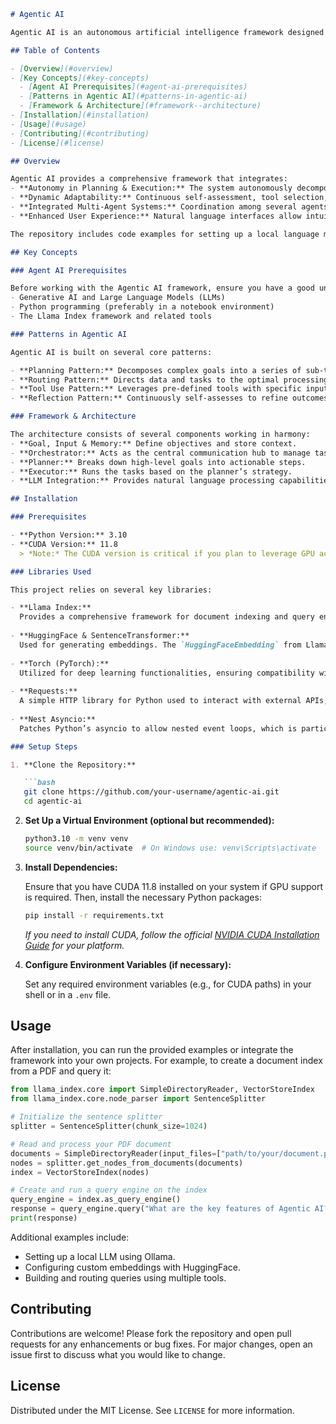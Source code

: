 ```markdown
# Agentic AI

Agentic AI is an autonomous artificial intelligence framework designed to make decisions and execute tasks with minimal human intervention. It leverages generative AI models to plan, route, and execute tasks through a well‐defined architecture and set of patterns.

## Table of Contents

- [Overview](#overview)
- [Key Concepts](#key-concepts)
  - [Agent AI Prerequisites](#agent-ai-prerequisites)
  - [Patterns in Agentic AI](#patterns-in-agentic-ai)
  - [Framework & Architecture](#framework--architecture)
- [Installation](#installation)
- [Usage](#usage)
- [Contributing](#contributing)
- [License](#license)

## Overview

Agentic AI provides a comprehensive framework that integrates:
- **Autonomy in Planning & Execution:** The system autonomously decomposes complex goals into manageable tasks.
- **Dynamic Adaptability:** Continuous self-assessment, tool selection, and routing allow the AI to adapt to evolving contexts.
- **Integrated Multi-Agent Systems:** Coordination among several agents enables robust distributed problem solving.
- **Enhanced User Experience:** Natural language interfaces allow intuitive interactions and proactive decision-making.

The repository includes code examples for setting up a local language model, creating document indexes from PDFs, and routing queries through specialized tools.

## Key Concepts

### Agent AI Prerequisites

Before working with the Agentic AI framework, ensure you have a good understanding of:
- Generative AI and Large Language Models (LLMs)
- Python programming (preferably in a notebook environment)
- The Llama Index framework and related tools

### Patterns in Agentic AI

Agentic AI is built on several core patterns:

- **Planning Pattern:** Decomposes complex goals into a series of sub-tasks.
- **Routing Pattern:** Directs data and tasks to the optimal processing paths.
- **Tool Use Pattern:** Leverages pre-defined tools with specific inputs to execute actions.
- **Reflection Pattern:** Continuously self-assesses to refine outcomes and avoid errors.

### Framework & Architecture

The architecture consists of several components working in harmony:
- **Goal, Input & Memory:** Define objectives and store context.
- **Orchestrator:** Acts as the central communication hub to manage tasks.
- **Planner:** Breaks down high-level goals into actionable steps.
- **Executor:** Runs the tasks based on the planner’s strategy.
- **LLM Integration:** Provides natural language processing capabilities to drive decision-making and tool usage.

## Installation

### Prerequisites

- **Python Version:** 3.10  
- **CUDA Version:** 11.8  
  > *Note:* The CUDA version is critical if you plan to leverage GPU acceleration.

### Libraries Used

This project relies on several key libraries:

- **Llama Index:**  
  Provides a comprehensive framework for document indexing and query engine creation. It includes components such as `SimpleDirectoryReader`, `SentenceSplitter`, `VectorStoreIndex`, `QueryEngineTool`, and `RouterQueryEngine` which are central to building and querying AI agents.
  
- **HuggingFace & SentenceTransformer:**  
  Used for generating embeddings. The `HuggingFaceEmbedding` from Llama Index (or alternatively, `SentenceTransformer` directly) enables efficient text embedding for document processing.
  
- **Torch (PyTorch):**  
  Utilized for deep learning functionalities, ensuring compatibility with GPU acceleration via CUDA.
  
- **Requests:**  
  A simple HTTP library for Python used to interact with external APIs, such as the local Ollama LLM.
  
- **Nest Asyncio:**  
  Patches Python’s asyncio to allow nested event loops, which is particularly useful when running the code in environments like Jupyter Notebooks.

### Setup Steps

1. **Clone the Repository:**

   ```bash
   git clone https://github.com/your-username/agentic-ai.git
   cd agentic-ai
   ```

2. **Set Up a Virtual Environment (optional but recommended):**

   ```bash
   python3.10 -m venv venv
   source venv/bin/activate  # On Windows use: venv\Scripts\activate
   ```

3. **Install Dependencies:**

   Ensure that you have CUDA 11.8 installed on your system if GPU support is required. Then, install the necessary Python packages:

   ```bash
   pip install -r requirements.txt
   ```

   *If you need to install CUDA, follow the official [NVIDIA CUDA Installation Guide](https://developer.nvidia.com/cuda-downloads) for your platform.*

4. **Configure Environment Variables (if necessary):**

   Set any required environment variables (e.g., for CUDA paths) in your shell or in a `.env` file.

## Usage

After installation, you can run the provided examples or integrate the framework into your own projects. For example, to create a document index from a PDF and query it:

```python
from llama_index.core import SimpleDirectoryReader, VectorStoreIndex
from llama_index.core.node_parser import SentenceSplitter

# Initialize the sentence splitter
splitter = SentenceSplitter(chunk_size=1024)

# Read and process your PDF document
documents = SimpleDirectoryReader(input_files=["path/to/your/document.pdf"]).load_data()
nodes = splitter.get_nodes_from_documents(documents)
index = VectorStoreIndex(nodes)

# Create and run a query engine on the index
query_engine = index.as_query_engine()
response = query_engine.query("What are the key features of Agentic AI?")
print(response)
```

Additional examples include:
- Setting up a local LLM using Ollama.
- Configuring custom embeddings with HuggingFace.
- Building and routing queries using multiple tools.

## Contributing

Contributions are welcome! Please fork the repository and open pull requests for any enhancements or bug fixes. For major changes, open an issue first to discuss what you would like to change.

## License

Distributed under the MIT License. See `LICENSE` for more information.
```
